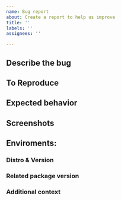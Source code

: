```yaml
---
name: Bug report
about: Create a report to help us improve
title: ''
labels: ''
assignees: ''

---
```


<!--Please keep one issue focus on one bug, If you have multiple issues to report, try open multiple issues to report each of them.-->

## Describe the bug
<!--A clear and concise description of what the bug is.-->

## To Reproduce
<!--We can fix a bug faster if we can reproduce the bug, so provide steps to reproduce the bug is very helpful for us.
Steps to reproduce the behavior:
1. Go to '...'
2. Click on '....'
3. Scroll down to '....'
4. See error
-->

## Expected behavior
<!--A clear and concise description of what you expected to happen.-->

## Screenshots
<!--If applicable, add screenshots to help explain your problem.-->

## Enviroments:

### Distro & Version
<!--e.g. Linux Deepin 15.7-->

### Related package version
<!--e.g. dde-file-manager v1.7 (4.5.6.2-2)-->
<!--Please try to avoid using the word "latest" without providing the actual version number.-->
<!--If you are not sure about which package went wrong, you can provide a list of package and it's version which you thinks is probably related with your issue-->

### Additional context
<!--Add any other context about the problem here. It will be very helpful for us to isolate the problem. We will ask for more details when needed so feel free to remove this section if you really don't know what to provide.-->
